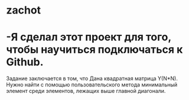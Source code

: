 # zachot
# -Я сделал этот проект для того, чтобы научиться подключаться к Github.
Задание заключается в том, что Дана квадратная матрица Y(N*N).  Нужно найти с помощью пользовательского метода  минимальный элемент среди элементов, лежащих выше 
главной диагонали.
